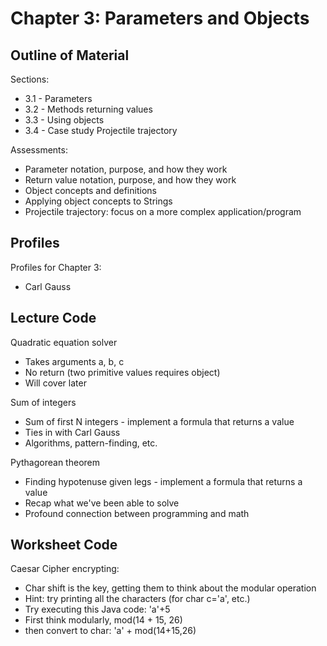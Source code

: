 # Chapter 3: Parameters and Objects 

## Outline of Material

Sections:
* 3.1 - Parameters
* 3.2 - Methods returning values
* 3.3 - Using objects
* 3.4 - Case study Projectile trajectory

Assessments:
* Parameter notation, purpose, and how they work
* Return value notation, purpose, and how they work
* Object concepts and definitions
* Applying object concepts to Strings
* Projectile trajectory: focus on a more complex application/program

## Profiles

Profiles for Chapter 3:
* Carl Gauss

## Lecture Code

Quadratic equation solver
* Takes arguments a, b, c
* No return (two primitive values requires object)
* Will cover later

Sum of integers
* Sum of first N integers - implement a formula that returns a value
* Ties in with Carl Gauss
* Algorithms, pattern-finding, etc.

Pythagorean theorem
* Finding hypotenuse given legs - implement a formula that returns a value
* Recap what we've been able to solve
* Profound connection between programming and math

## Worksheet Code

Caesar Cipher encrypting:
* Char shift is the key, getting them to think about the modular operation
* Hint: try printing all the characters (for char c='a', etc.)
* Try executing this Java code: 'a'+5
* First think modularly, mod(14 + 15, 26)
* then convert to char: 'a' + mod(14+15,26)

